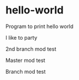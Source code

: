 # hello-world
Program to print hello world

I like to party

2nd branch mod test

Master mod test

Branch mod test

